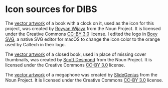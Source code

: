 # Icon sources for DIBS

The [vector artwork](https://thenounproject.com/term/book-waiting/1531542/) of a book with a clock on it, used as the icon for this project, was created by [Royyan Wijaya](https://thenounproject.com/roywj/) from the Noun Project.  It is licensed under the Creative Commons [CC-BY 3.0](https://creativecommons.org/licenses/by/3.0/) license. I edited the logo in [Boxy SVG](https://boxy-svg.com), a native SVG editor for macOS to change the icon color to the orange used by Caltech in their logo.

The [vector artwork](https://thenounproject.com/term/book/2349054/) of a closed book, used in place of missing cover thumbnails, was created by [Scott Desmond](https://thenounproject.com/thezyna/) from the Noun Project.  It is licensed under the Creative Commons [CC-BY 3.0](https://creativecommons.org/licenses/by/3.0/) license.

The [vector artwork](https://thenounproject.com/term/megaphone/505098/) of a megaphone was created by [SlideGenius](https://thenounproject.com/slidegenius/) from the Noun Project.  It is licensed under the Creative Commons [CC-BY 3.0](https://creativecommons.org/licenses/by/3.0/) license.

